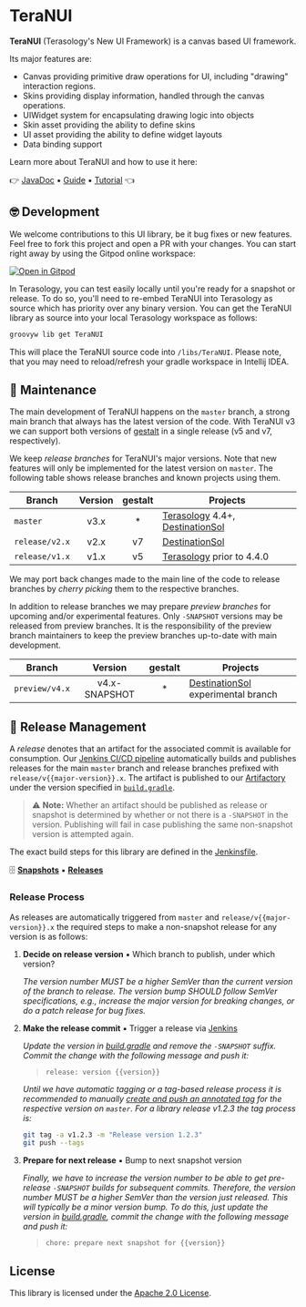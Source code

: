 # TeraNUI

**TeraNUI** (Terasology's New UI Framework) is a canvas based UI framework.

Its major features are:

- Canvas providing primitive draw operations for UI, including "drawing" interaction regions.
- Skins providing display information, handled through the canvas operations.
- UIWidget system for encapsulating drawing logic into objects
- Skin asset providing the ability to define skins
- UI asset providing the ability to define widget layouts
- Data binding support

Learn more about TeraNUI and how to use it here:

👉 [JavaDoc] ▪ [Guide] ▪ [Tutorial] 👈

## 🤓 Development

We welcome contributions to this UI library, be it bug fixes or new features. Feel free to fork this project and open a 
PR with your changes. You can start right away by using the Gitpod online workspace:

[![Open in Gitpod](https://gitpod.io/button/open-in-gitpod.svg)](https://gitpod.io/#https://github.com/MovingBlocks/TeraNUI)

In Terasology, you can test easily locally until you're ready for a snapshot or release. To do so, you'll need to re-embed TeraNUI into Terasology as source which has priority over any binary version. You can get the TeraNUI library as source into your local Terasology workspace as follows:

```sh
groovyw lib get TeraNUI
```

This will place the TeraNUI source code into `/libs/TeraNUI`. Please note, that you may need to reload/refresh your gradle workspace in Intellij IDEA.

## 🤖 Maintenance

The main development of TeraNUI happens on the `master` branch, a strong main branch that always has the latest version
of the code. 
With TeraNUI v3 we can support both versions of [gestalt] in a single release (v5 and v7, respectively).

We keep _release branches_ for TeraNUI's major versions.
Note that new features will only be implemented for the latest version on `master`.
The following table shows release branches and known projects using them.
 

| Branch         | Version | gestalt | Projects |
| -------------- |:-------:|:-------:| -------- |
| `master`       | v3.x    | \*      | [Terasology] 4.4+, [DestinationSol] |
| `release/v2.x` | v2.x    | v7      | [DestinationSol] |
| `release/v1.x` | v1.x    | v5      | [Terasology] prior to 4.4.0 |

We may port back changes made to the main line of the code to release branches by _cherry picking_ them to the respective branches.

In addition to release branches we may prepare _preview branches_ for upcoming and/or experimental features.
Only `-SNAPSHOT` versions may be released from preview branches.
It is the responsibility of the preview branch maintainers to keep the preview branches up-to-date with main development.

| Branch         | Version       | gestalt | Projects                             |
| -------------- |:-------------:|:-------:| ------------------------------------ |
| `preview/v4.x` | v4.x-SNAPSHOT | \*      | [DestinationSol] experimental branch |

## 🚀 Release Management

A _release_ denotes that an artifact for the associated commit is available for consumption. Our
[Jenkins CI/CD pipeline][jenkins] automatically builds and publishes releases for the main `master` branch and release
branches prefixed with `release/v{{major-version}}.x`. The artifact is published to our [Artifactory] under the version specified
in [`build.gradle`](./build.gradle).

> ⚠ **Note:** Whether an artifact should be published as release or snapshot is determined by whether or not there is a
> `-SNAPSHOT` in the version. Publishing will fail in case publishing the same non-snapshot version is attempted
> again.

The exact build steps for this library are defined in the [Jenkinsfile](./Jenkinsfile).

🗄 [**Snapshots**][artifactory-nui-snapshot] ▪ [**Releases**][artifactory-nui-release]

### Release Process

As releases are automatically triggered from `master` and `release/v{{major-version}}.x` the required steps to make a 
non-snapshot release for any version is as follows:

1. **Decide on release version** ▪ Which branch to publish, under which version?

    _The version number MUST be a higher SemVer than the current version of the branch to release.
     The version bump SHOULD follow SemVer specifications, e.g., increase the major version for breaking changes, or do
     a patch release for bug fixes._
 
1. **Make the release commit** ▪ Trigger a release via [Jenkins]

    _Update the version in [build.gradle](./build.gradle) and remove the `-SNAPSHOT` suffix. Commit the change with the
     following message and push it:_

    > `release: version {{version}}`

    _Until we have automatic tagging or a tag-based release process it is recommended to manually
     [create and push an annotated tag][git-tag] for the respective version on `master`. For a library release v1.2.3
     the tag process is:_
    
    ```sh
    git tag -a v1.2.3 -m "Release version 1.2.3"
    git push --tags
    ```
    
1. **Prepare for next release** ▪ Bump to next snapshot version

    _Finally, we have to increase the version number to be able to get pre-release `-SNAPSHOT` builds for subsequent 
     commits. Therefore, the version number MUST be a higher SemVer than the version just released. This will typically
     be a minor version bump. To do this, just update the version in [build.gradle](./build.gradle), commit the 
     change with the following message and push it:_
    
    > `chore: prepare next snapshot for {{version}}`

## License

This library is licensed under the [Apache 2.0 License](http://www.apache.org/licenses/LICENSE-2.0.html).

<!-- References -->
[artifactory]: https://artifactory.terasology.io/
[artifactory-nui-snapshot]: https://artifactory.terasology.io/ui/repos/tree/General/libs-snapshot-local/org/terasology/nui
[artifactory-nui-release]: https://artifactory.terasology.io/ui/repos/tree/General/libs-release-local/org/terasology/nui
[destinationsol]: https://github.com/MovingBlocks/DestinationSol
[gestalt]: https://github.com/MovingBlocks/gestalt
[git-tag]: https://www.atlassian.com/git/tutorials/inspecting-a-repository/git-tag
[guide]: https://terasology.org/TeraNUI
[javadoc]: https://jenkins.terasology.io/job/Libraries/job/TeraNUI/job/master/javadoc/overview-summary.html
[jenkins]: https://jenkins.terasology.io/job/Libraries/job/TeraNUI/
[terasology]: https://github.com/MovingBlocks/Terasology
[tutorial]: https://github.com/Terasology/TutorialNUI/wiki
